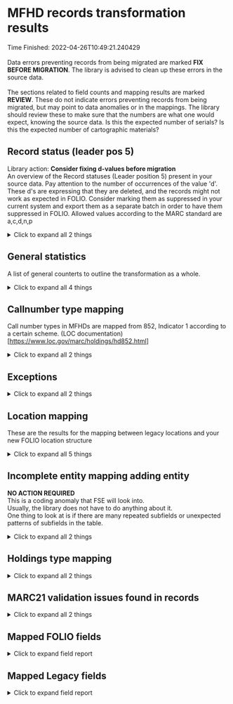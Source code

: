 # MFHD records transformation results   
Time Finished: 2022-04-26T10:49:21.240429   
<br/>Data errors preventing records from being migrated are marked **FIX BEFORE MIGRATION**. The library is advised to clean up these errors in the source data.<br/><br/> The sections related to field counts and mapping results are marked **REVIEW**. These do not indicate errors preventing records from being migrated, but may point to data anomalies or in the mappings. The library should review these to make sure that the numbers are what one would expect, knowing the source data. Is this the expected number of serials? Is this the expected number of cartographic materials?
   
## Record status (leader pos 5)    
Library action: **Consider fixing d-values before migration**<br/>An overview of the Record statuses (Leader position 5) present in your source data.    Pay attention to the number of occurrences of the value 'd'. These d's are expressing that they are deleted, and the records might not work as expected in FOLIO. Consider marking them as suppressed in your current system and export them as a separate batch in order to have them suppressed in FOLIO. Allowed values according to the MARC standard are a,c,d,n,p    
<details><summary>Click to expand all 2 things</summary>     
   
Measure | Count   
--- | ---:   
n | 4   
</details>   
   
## General statistics    
A list of general counterts to outline the transformation as a whole.    
<details><summary>Click to expand all 4 things</summary>     
   
Measure | Count   
--- | ---:   
Holdings records written to disk | 4   
SRS records written to disk | 4   
Total number of Tags processed | 20   
</details>   
   
## Callnumber type mapping    
Call number types in MFHDs are mapped from 852, Indicator 1 according to a certain scheme. (LOC documentation)[https://www.loc.gov/marc/holdings/hd852.html]    
<details><summary>Click to expand all 2 things</summary>     
   
Measure | Count   
--- | ---:   
Mapped from Indicator 1 0 -> Library of Congress classification | 4   
</details>   
   
## Exceptions    
    
<details><summary>Click to expand all 2 things</summary>     
   
Measure | Count   
--- | ---:   
set_location_id_by_code condition used in rules. Deprecated condition. Switch to set_permanent_location_id | 4   
</details>   
   
## Location mapping    
These are the results for the mapping between legacy locations and your new FOLIO location structure    
<details><summary>Click to expand all 5 things</summary>     
   
Measure | Count   
--- | ---:   
'cd' (maps,cd) -> maps cd | 1   
'infoOff' (InfoOff) -> Client Services Offices | 1   
'jnlDesk' (JnlDesk) -> JOURNALS/REFERENCE DESK | 1   
'maps' (maps,cd) -> maps cd | 1   
</details>   
   
## Incomplete entity mapping adding entity    
**NO ACTION REQUIRED** <br/>This is a coding anomaly that FSE will look into.  <br/>Usually, the library does not have to do anything about it.<br/> One thing to look at is if there are many repeated subfields or unexpected patterns of subfields in the table.    
<details><summary>Click to expand all 2 things</summary>     
   
Measure | Count   
--- | ---:   
852 b:has_value - h:has_value - i:has_value ->>-->> notes note:'False' - holdingsNoteTypeId:'False' - staffOnly:'True'   | 8   
</details>   
   
## Holdings type mapping    
    
<details><summary>Click to expand all 2 things</summary>     
   
Measure | Count   
--- | ---:   
x -> Monograph -> Monograph (03c9c400-b9e3-4a07-ac0e-05ab470233ed | 4   
</details>   
   
## MARC21 validation issues found in records    
    
<details><summary>Click to expand all 2 things</summary>     
   
Measure | Count   
--- | ---:   
008 lenght invalid. 'xxxxxxxx' was stripped out | 1   
</details>   

## Mapped FOLIO fields
<details><summary>Click to expand field report</summary>     

FOLIO Field | Mapped | Unmapped  
--- | --- | ---:  
_version | 0 (0%) | 4  
acquisitionFormat | 0 (0%) | 4  
acquisitionMethod | 0 (0%) | 4  
administrativeNotes | 0 (0%) | 4  
bareHoldingsItems | 0 (0%) | 4  
callNumber | 4 (100%) | 0  
callNumberPrefix | 0 (0%) | 4  
callNumberSuffix | 0 (0%) | 4  
callNumberTypeId | 4 (100%) | 0  
copyNumber | 0 (0%) | 4  
digitizationPolicy | 0 (0%) | 4  
discoverySuppress | 0 (0%) | 4  
effectiveLocationId | 0 (0%) | 4  
electronicAccess | 0 (0%) | 4  
holdingsInstance | 0 (0%) | 4  
holdingsItems | 0 (0%) | 4  
holdingsTypeId | 4 (100%) | 0  
hrid | 0 (0%) | 4  
id | 4 (100%) | 0  
illPolicy | 0 (0%) | 4  
illPolicyId | 0 (0%) | 4  
instanceId | 4 (100%) | 0  
metadata.createdByUserId | 4 (100%) | 0  
metadata.createdDate | 4 (100%) | 0  
metadata.updatedByUserId | 4 (100%) | 0  
metadata.updatedDate | 4 (100%) | 0  
notes | 0 (0%) | 4  
numberOfItems | 0 (0%) | 4  
permanentLocation | 0 (0%) | 4  
permanentLocationId | 4 (100%) | 0  
receiptStatus | 0 (0%) | 4  
receivingHistory | 0 (0%) | 4  
retentionPolicy | 0 (0%) | 4  
shelvingTitle | 0 (0%) | 4  
sourceId | 0 (0%) | 4  
statisticalCodeIds | 0 (0%) | 4  
tags | 0 (0%) | 4  
temporaryLocationId | 0 (0%) | 4  
</details>   

## Mapped Legacy fields
<details><summary>Click to expand field report</summary>     

Legacy Field | Present | Mapped | Unmapped  
--- | --- | --- | ---:  
001 | 4 (100.0%) | 4 (100%) | 0  
004 | 4 (100.0%) | 4 (100%) | 0  
005 | 4 (100.0%) | 0 (0%) | 4  
008 | 4 (100.0%) | 0 (0%) | 4  
852 | 4 (100.0%) | 4 (100%) | 0  
</details>   
